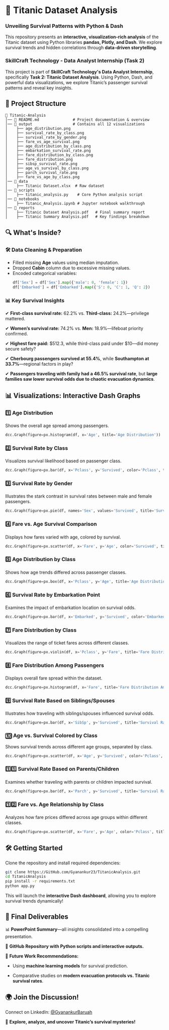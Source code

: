 # 🚢 Titanic Dataset Analysis  

### **Unveiling Survival Patterns with Python & Dash**  

This repository presents an **interactive, visualization-rich analysis** of the Titanic dataset using Python libraries **pandas, Plotly, and Dash**. We explore survival trends and hidden correlations through **data-driven storytelling**.  

### **SkillCraft Technology - Data Analyst Internship (Task 2)**  

This project is part of **SkillCraft Technology's Data Analyst Internship**, specifically **Task 2: Titanic Dataset Analysis**. Using Python, Dash, and powerful data visualizations, we explore Titanic’s passenger survival patterns and reveal key insights.  

## 📁 **Project Structure**  

```plaintext
📂 Titanic-Analysis
│── 📜 README.md               # Project documentation & overview
│── 📂 output                  # Contains all 12 visualizations
│    ├── age_distribution.png  
│    ├── survival_rate_by_class.png  
│    ├── survival_rate_by_gender.png  
│    ├── fare_vs_age_survival.png  
│    ├── age_distribution_by_class.png  
│    ├── embarkation_survival_rate.png  
│    ├── fare_distribution_by_class.png  
│    ├── fare_distribution.png  
│    ├── sibsp_survival_rate.png  
│    ├── age_vs_survival_by_class.png  
│    ├── parch_survival_rate.png  
│    ├── fare_vs_age_by_class.png  
│── 📂 data                    
│    ├── Titanic Dataset.xlsx  # Raw dataset
│── 📂 scripts                 
│    ├── titanic_analysis.py    # Core Python analysis script
│── 📂 notebooks               
│    ├── Titanic_Analysis.ipynb # Jupyter notebook walkthrough
│── 📂 reports                  
│    ├── Titanic Dataset Analysis.pdf   # Final summary report
│    ├── Titanic Summary Analysis.pdf   # Key findings breakdown
```

## 🔍 **What's Inside?**  

### **🛠 Data Cleaning & Preparation**  

- Filled missing **Age** values using median imputation.  
- Dropped **Cabin** column due to excessive missing values.  
- Encoded categorical variables:  
  ```python
  df['Sex'] = df['Sex'].map({'male': 0, 'female': 1})  
  df['Embarked'] = df['Embarked'].map({'S': 0, 'C': 1, 'Q': 2})  
  ```  

### **📊 Key Survival Insights**  

✔ **First-class survival rate:** 62.2% vs. **Third-class:** 24.2%—privilege mattered.  

✔ **Women’s survival rate:** 74.2% vs. **Men:** 18.9%—lifeboat priority confirmed. 
 
✔ **Highest fare paid:** $512.3, while third-class paid under $10—did money secure safety?  

✔ **Cherbourg passengers survived at 55.4%**, while **Southampton at 33.7%**—regional factors in play?  

✔ **Passengers traveling with family had a 46.5% survival rate**, but **large families saw lower survival odds due to chaotic evacuation dynamics**.  

## 📊 **Visualizations: Interactive Dash Graphs**  

### **1️⃣ Age Distribution**  
Shows the overall age spread among passengers.  

```python
dcc.Graph(figure=px.histogram(df, x='Age', title='Age Distribution'))
```  

### **2️⃣ Survival Rate by Class**  

Visualizes survival likelihood based on passenger class.  

```python
dcc.Graph(figure=px.bar(df, x='Pclass', y='Survived', color='Pclass', title='Survival Rate by Class'))
```  

### **3️⃣ Survival Rate by Gender**  

Illustrates the stark contrast in survival rates between male and female passengers.  

```python
dcc.Graph(figure=px.pie(df, names='Sex', values='Survived', title='Survival Rate by Gender'))
```  

### **4️⃣ Fare vs. Age Survival Comparison**  

Displays how fares varied with age, colored by survival.  

```python
dcc.Graph(figure=px.scatter(df, x='Fare', y='Age', color='Survived', title='Fare vs Age Survival Comparison'))
```  

### **5️⃣ Age Distribution by Class**  

Shows how age trends differed across passenger classes.  

```python
dcc.Graph(figure=px.box(df, x='Pclass', y='Age', title='Age Distribution by Class'))
```  

### **6️⃣ Survival Rate by Embarkation Point**  

Examines the impact of embarkation location on survival odds.  

```python
dcc.Graph(figure=px.bar(df, x='Embarked', y='Survived', color='Embarked', title='Survival Rate by Embarkation Point'))
```  

### **7️⃣ Fare Distribution by Class**  

Visualizes the range of ticket fares across different classes.  

```python
dcc.Graph(figure=px.violin(df, x='Pclass', y='Fare', title='Fare Distribution by Class'))
```  

### **8️⃣ Fare Distribution Among Passengers**  

Displays overall fare spread within the dataset.  
```python
dcc.Graph(figure=px.histogram(df, x='Fare', title='Fare Distribution Among Passengers'))
```  

### **9️⃣ Survival Rate Based on Siblings/Spouses**  

Illustrates how traveling with siblings/spouses influenced survival odds.  

```python
dcc.Graph(figure=px.bar(df, x='SibSp', y='Survived', title='Survival Rate Based on Siblings/Spouses'))
```  

### **🔟 Age vs. Survival Colored by Class**  

Shows survival trends across different age groups, separated by class.  

```python
dcc.Graph(figure=px.scatter(df, x='Age', y='Survived', color='Pclass', title='Age vs Survival Colored by Class'))
```  

### **1️⃣1️⃣ Survival Rate Based on Parents/Children**  

Examines whether traveling with parents or children impacted survival.  

```python
dcc.Graph(figure=px.bar(df, x='Parch', y='Survived', title='Survival Rate Based on Parents/Children'))
```  

### **1️⃣2️⃣ Fare vs. Age Relationship by Class**  

Analyzes how fare prices differed across age groups within different classes.  

```python
dcc.Graph(figure=px.scatter(df, x='Fare', y='Age', color='Pclass', title='Fare vs Age Relationship by Class'))
```  

## 🛠 **Getting Started**  

Clone the repository and install required dependencies:
  
```bash
git clone https://GitHub.com/Gyanankur23/TitanicAnalysis.git  
cd TitanicAnalysis  
pip install -r requirements.txt  
python app.py  
```
This will launch the **interactive Dash dashboard**, allowing you to explore survival trends dynamically!  

## 🚀 **Final Deliverables** 
 
📊 **PowerPoint Summary**—all insights consolidated into a compelling presentation.  

🔗 **GitHub Repository with Python scripts and interactive outputs.**  

📑 **Future Work Recommendations:**  

   - Using **machine learning models** for survival prediction. 

   - Comparative studies on **modern evacuation protocols vs. Titanic survival rates**.  

## 🌍 **Join the Discussion!**
  
Connect on LinkedIn:
 [@GyanankurBaruah](https://www.linkedin.com/in/gyanankur-baruah-797205338?utm_source=share&utm_campaign=share_via&utm_content=profile&utm_medium=android_app) 


🚢 **Explore, analyze, and uncover Titanic’s survival mysteries!**  
